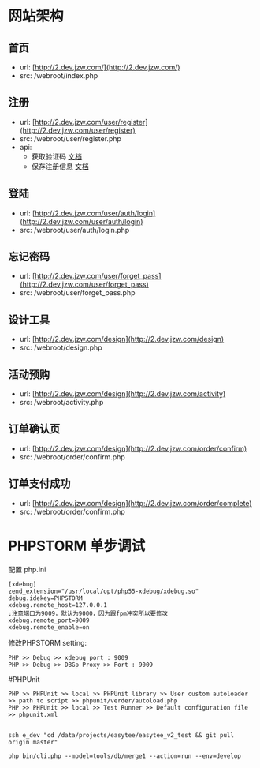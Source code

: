 网站架构
======

首页
------

- url: [http://2.dev.jzw.com/](http://2.dev.jzw.com/)
- src: /webroot/index.php

注册
------
- url: [http://2.dev.jzw.com/user/register](http://2.dev.jzw.com/user/register)
- src: /webroot/user/register.php
- api:
    - 获取验证码 [文档](http://git.ptphp.com/easytee/easytee-me/blob/master/docs/user/register.md)
    - 保存注册信息 [文档](http://git.ptphp.com/easytee/easytee-me/blob/master/docs/user/register.md)

登陆
------
- url: [http://2.dev.jzw.com/user/auth/login](http://2.dev.jzw.com/user/auth/login)
- src: /webroot/user/auth/login.php


忘记密码
------
- url: [http://2.dev.jzw.com/user/forget_pass](http://2.dev.jzw.com/user/forget_pass)
- src: /webroot/user/forget_pass.php



设计工具
------
- url: [http://2.dev.jzw.com/design](http://2.dev.jzw.com/design)
- src: /webroot/design.php


活动预购
------
- url: [http://2.dev.jzw.com/design](http://2.dev.jzw.com/activity)
- src: /webroot/activity.php


订单确认页
------
- url: [http://2.dev.jzw.com/design](http://2.dev.jzw.com/order/confirm)
- src: /webroot/order/confirm.php

订单支付成功
------
- url: [http://2.dev.jzw.com/design](http://2.dev.jzw.com/order/complete)
- src: /webroot/order/confirm.php




PHPSTORM 单步调试
======
配置 php.ini

    [xdebug]
    zend_extension="/usr/local/opt/php55-xdebug/xdebug.so"
    debug.idekey=PHPSTORM
    xdebug.remote_host=127.0.0.1
    ;注意端口为9009，默认为9000，因为跟fpm冲突所以要修改
    xdebug.remote_port=9009
    xdebug.remote_enable=on

修改PHPSTORM setting:

    PHP >> Debug >> xdebug port : 9009
    PHP >> Debug >> DBGp Proxy >> Port : 9009

#PHPUnit

    PHP >> PHPUnit >> local >> PHPUnit library >> User custom autoloader >> path to script >> phpunit/verder/autoload.php
    PHP >> PHPUnit >> local >> Test Runner >> Default configuration file >> phpunit.xml


    ssh e_dev "cd /data/projects/easytee/easytee_v2_test && git pull origin master"

    php bin/cli.php --model=tools/db/merge1 --action=run --env=develop 
